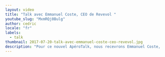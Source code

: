 ```yaml
---
layout: video
title: "Talk avec Emmanuel Coste, CEO de Revevol "
youtube_slug: "MxmRQj0Bulg"
author: cedric
locale: "fr"
labels:
  - talk
thumbnail: 2017-07-20-talk-avec-emmanuel-coste-ceo-revevol.jpg
description: "Pour ce nouvel ApéroTalk, nous recevrons Emmanuel Coste, CEO et principal actionnaire de Revevol acquis progressivement de 2011 à 2014, intégrateur majeur du Cloud depuis 2009 sur les technologies Google, Microsoft 365 et Facebook."
---
```

